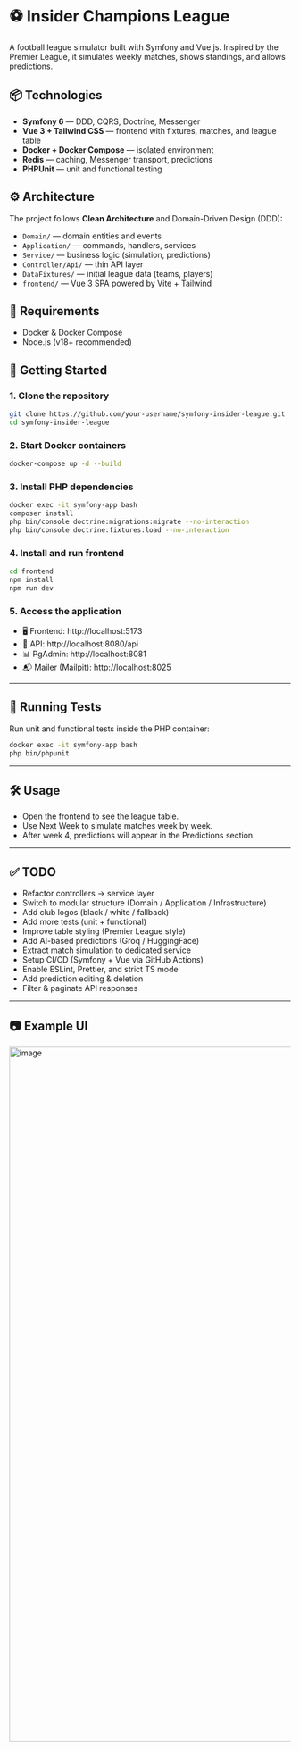 # ⚽ Insider Champions League

A football league simulator built with Symfony and Vue.js. Inspired by the Premier League, it simulates weekly matches, shows standings, and allows predictions.

## 📦 Technologies

- **Symfony 6** — DDD, CQRS, Doctrine, Messenger
- **Vue 3 + Tailwind CSS** — frontend with fixtures, matches, and league table
- **Docker + Docker Compose** — isolated environment
- **Redis** — caching, Messenger transport, predictions
- **PHPUnit** — unit and functional testing

## ⚙️ Architecture

The project follows **Clean Architecture** and Domain-Driven Design (DDD):

- `Domain/` — domain entities and events
- `Application/` — commands, handlers, services
- `Service/` — business logic (simulation, predictions)
- `Controller/Api/` — thin API layer
- `DataFixtures/` — initial league data (teams, players)
- `frontend/` — Vue 3 SPA powered by Vite + Tailwind

## 🧰 Requirements

- Docker & Docker Compose
- Node.js (v18+ recommended)

## 🚀 Getting Started

### 1. Clone the repository

```bash
git clone https://github.com/your-username/symfony-insider-league.git
cd symfony-insider-league
```

### 2. Start Docker containers

```bash
docker-compose up -d --build
```

### 3. Install PHP dependencies

```bash
docker exec -it symfony-app bash
composer install
php bin/console doctrine:migrations:migrate --no-interaction
php bin/console doctrine:fixtures:load --no-interaction
```

### 4. Install and run frontend

```bash
cd frontend
npm install
npm run dev
```

### 5. Access the application

- 🖥 Frontend: http://localhost:5173
- 🔌 API: http://localhost:8080/api
- 📊 PgAdmin: http://localhost:8081
- 📬 Mailer (Mailpit): http://localhost:8025

---

## 🧪 Running Tests

Run unit and functional tests inside the PHP container:

```bash
docker exec -it symfony-app bash
php bin/phpunit
```

---

## 🛠 Usage

- Open the frontend to see the league table.
- Use Next Week to simulate matches week by week.
- After week 4, predictions will appear in the Predictions section.

---

## ✅ TODO

- Refactor controllers → service layer
- Switch to modular structure (Domain / Application / Infrastructure)
- Add club logos (black / white / fallback)
- Add more tests (unit + functional)
- Improve table styling (Premier League style)
- Add AI-based predictions (Groq / HuggingFace)
- Extract match simulation to dedicated service
- Setup CI/CD (Symfony + Vue via GitHub Actions)
- Enable ESLint, Prettier, and strict TS mode
- Add prediction editing & deletion
- Filter & paginate API responses

---

## 📷 Example UI

<img width="1245" alt="image" src="https://github.com/user-attachments/assets/9e73d87b-bcad-4bd2-9877-a1c415cad45e" />

